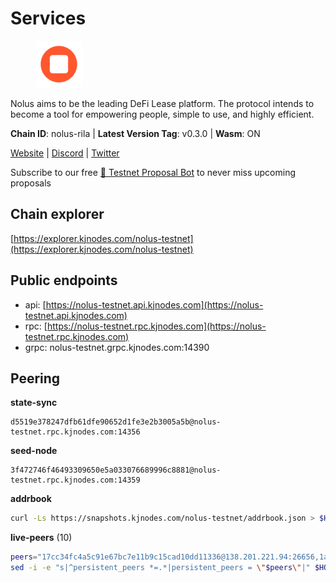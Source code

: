 # Services

<figure><img src="https://raw.githubusercontent.com/kj89/cosmos-images/main/logos/nolus.png" alt=""><figcaption></figcaption></figure>

Nolus aims to be the leading DeFi Lease platform. The protocol  intends to become a tool for empowering people, simple to use, and highly efficient.

**Chain ID**: nolus-rila | **Latest Version Tag**: v0.3.0 | **Wasm**: ON

[Website](https://www.nolus.io) | [Discord](https://discord.gg/nolus-protocol) | [Twitter](https://twitter.com/NolusProtocol)



Subscribe to our free [🤖 Testnet Proposal Bot](https://t.me/kjnodes_testnet_proposal_bot) to never miss upcoming proposals


## Chain explorer
[https://explorer.kjnodes.com/nolus-testnet](https://explorer.kjnodes.com/nolus-testnet)

## Public endpoints

* api: [https://nolus-testnet.api.kjnodes.com](https://nolus-testnet.api.kjnodes.com)
* rpc: [https://nolus-testnet.rpc.kjnodes.com](https://nolus-testnet.rpc.kjnodes.com)
* grpc: nolus-testnet.grpc.kjnodes.com:14390

## Peering

**state-sync**

```text
d5519e378247dfb61dfe90652d1fe3e2b3005a5b@nolus-testnet.rpc.kjnodes.com:14356
```

**seed-node**

```text
3f472746f46493309650e5a033076689996c8881@nolus-testnet.rpc.kjnodes.com:14359
```

**addrbook**
```bash
curl -Ls https://snapshots.kjnodes.com/nolus-testnet/addrbook.json > $HOME/.nolus/config/addrbook.json
```

**live-peers** (10)
```bash
peers="17cc34fc4a5c91e67bc7e11b9c15cad10dd11336@138.201.221.94:26656,1a5f37caaa5dd174bc2797bf2a70b804e71bc632@162.55.42.27:26656,646d17dc6126bfe79eaeb2b95964323f198c9d3c@65.109.53.60:28656,7042490bf1526d8c61c43ffe4d700388b73b905f@65.108.192.123:35656,d5519e378247dfb61dfe90652d1fe3e2b3005a5b@65.109.68.190:14356,fcb82df30d2056c3af024fb389e173d683fe8229@65.108.105.48:19756,7f5ce546e0ffec994995198e0a1b87caff61ae6d@178.18.253.102:26656,73290354a81324fca070cef5158b272925f102a2@65.109.92.235:11006,2c0ff6e5f30189559ad336a1eb17ae48fcacc8ee@95.216.14.58:61456,2e80da0046dd3f2205a207dd435b6c9b0f9bfc04@65.109.93.152:27656"
sed -i -e "s|^persistent_peers *=.*|persistent_peers = \"$peers\"|" $HOME/.nolus/config/config.toml
```
